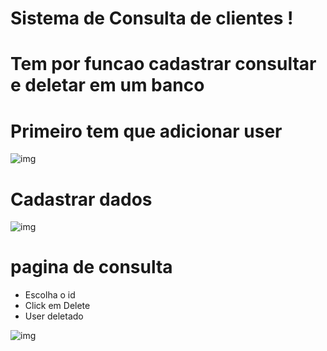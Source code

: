 # Sistema de Consulta  de clientes ! 

# Tem por funcao cadastrar consultar e deletar em um banco 

# Primeiro tem que adicionar user
![img](./)

# Cadastrar  dados  
![img](https://github.com/MuriloAredes/C-sharp/blob/master/2.png)

# pagina de consulta 
<ul>
  <li>Escolha o id</li>
  <li>Click em Delete</li>
  <li>User deletado</li>
</ul>

![img](https://github.com/MuriloAredes/C-sharp/blob/master/3.png)   


